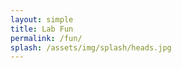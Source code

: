 ```yaml
---
layout: simple
title: Lab Fun
permalink: /fun/
splash: /assets/img/splash/heads.jpg
---
```

<div id="userfeed"></div>
<script defer async src="{{ site.baseurl }}/assets/js/fun.js"></script>
